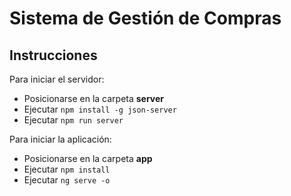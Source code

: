 # Sistema de Gestión de Compras

## Instrucciones

Para iniciar el servidor:

- Posicionarse en la carpeta **server**
- Ejecutar `npm install -g json-server`
- Ejecutar `npm run server`

Para iniciar la aplicación:

- Posicionarse en la carpeta **app**
- Ejecutar `npm install`
- Ejecutar `ng serve -o`
